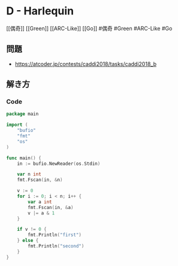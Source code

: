 # D - Harlequin
[[偶奇]] [[Green]] [[ARC-Like]] [[Go]]
#偶奇 #Green #ARC-Like #Go 

## 問題
- https://atcoder.jp/contests/caddi2018/tasks/caddi2018_b

## 解き方
### Code
```go
package main

import (
	"bufio"
	"fmt"
	"os"
)

func main() {
	in := bufio.NewReader(os.Stdin)

	var n int
	fmt.Fscan(in, &n)

	v := 0
	for i := 0; i < n; i++ {
		var a int
		fmt.Fscan(in, &a)
		v |= a & 1
	}

	if v != 0 {
		fmt.Println("first")
	} else {
		fmt.Println("second")
	}
}
```